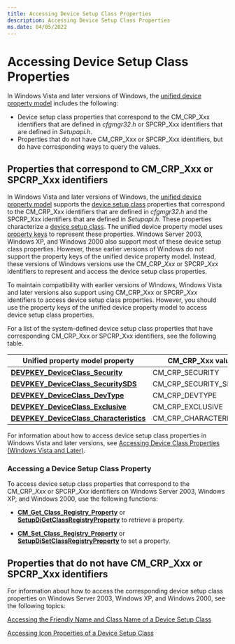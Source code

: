 ```yaml
---
title: Accessing Device Setup Class Properties
description: Accessing Device Setup Class Properties
ms.date: 04/05/2022
---
```


# Accessing Device Setup Class Properties

In Windows Vista and later versions of Windows, the [unified device property model](unified-device-property-model--windows-vista-and-later-.md) includes the following:
* Device setup class properties that correspond to the CM_CRP_Xxx identifiers that are defined in *cfgmgr32.h* or SPCRP_Xxx identifiers that are defined in *Setupapi.h*.
* Properties that do not have CM_CRP_Xxx or SPCRP_Xxx identifiers, but do have corresponding ways to query the values.

## Properties that correspond to CM_CRP_Xxx or SPCRP_Xxx identifiers

In Windows Vista and later versions of Windows, the [unified device property model](unified-device-property-model--windows-vista-and-later-.md) supports the [device setup class](overview-of-device-setup-classes.md) properties that correspond to the CM_CRP_Xxx identifiers that are defined in *cfgmgr32.h* and the SPCRP_Xxx identifiers that are defined in *Setupapi.h*. These properties characterize a [device setup class](./overview-of-device-setup-classes.md). The unified device property model uses [property keys](property-keys.md) to represent these properties. Windows Server 2003, Windows XP, and Windows 2000 also support most of these device setup class properties. However, these earlier versions of Windows do not support the property keys of the unified device property model. Instead, these versions of Windows versions use the CM_CRP_*Xxx* or SPCRP_*Xxx* identifiers to represent and access the device setup class properties.

To maintain compatibility with earlier versions of Windows, Windows Vista and later versions also support using CM_CRP_Xxx or SPCRP_*Xxx* identifiers to access device setup class properties. However, you should use the property keys of the unified device property model to access device setup class properties.

For a list of the system-defined device setup class properties that have corresponding CM_CRP_Xxx or SPCRP_Xxx identifiers, see the following table.

|Unified property model property | CM_CRP_Xxx value | SPCRP_Xxx value |
| --- | --- | ---|
| [**DEVPKEY_DeviceClass_Security**](devpkey-deviceclass-security.md) | CM_CRP_SECURITY | SPCRP_SECURITY |
| [**DEVPKEY_DeviceClass_SecuritySDS**](devpkey-deviceclass-securitysds.md) | CM_CRP_SECURITY_SDS | SPCRP_SECURITY_SDS |
| [**DEVPKEY_DeviceClass_DevType**](devpkey-deviceclass-devtype.md) | CM_CRP_DEVTYPE | SPCRP_DEVTYPE |
| [**DEVPKEY_DeviceClass_Exclusive**](devpkey-deviceclass-exclusive.md) | CM_CRP_EXCLUSIVE | SPCRP_EXCLUSIVE |
| [**DEVPKEY_DeviceClass_Characteristics**](devpkey-deviceclass-characteristics.md) | CM_CRP_CHARACTERISTICS | SPCRP_CHARACTERISTICS |

For information about how to access device setup class properties in Windows Vista and later versions, see [Accessing Device Class Properties (Windows Vista and Later)](accessing-device-class-properties--windows-vista-and-later-.md).

### Accessing a Device Setup Class Property

To access device setup class properties that correspond to the CM_CRP_*Xxx* or SPCRP_*Xxx* identifiers on Windows Server 2003, Windows XP, and Windows 2000, use the following functions:

-   [**CM_Get_Class_Registry_Property**](/windows/win32/api/cfgmgr32/nf-cfgmgr32-cm_get_class_registry_propertyw) or [**SetupDiGetClassRegistryProperty**](/windows/win32/api/setupapi/nf-setupapi-setupdigetclassregistrypropertyw) to retrieve a property.

-   [**CM_Set_Class_Registry_Property**](/windows/win32/api/cfgmgr32/nf-cfgmgr32-cm_set_class_registry_propertyw) or [**SetupDiSetClassRegistryProperty**](/windows/win32/api/setupapi/nf-setupapi-setupdisetclassregistrypropertyw) to set a property.

## Properties that do not have CM_CRP_Xxx or SPCRP_Xxx identifiers

For information about how to access the corresponding device setup class properties on Windows Server 2003, Windows XP, and Windows 2000, see the following topics:

[Accessing the Friendly Name and Class Name of a Device Setup Class](accessing-the-friendly-name-and-class-name-of-a-device-setup-class.md)

[Accessing Icon Properties of a Device Setup Class](accessing-icon-properties-of-a-device-setup-class.md)

